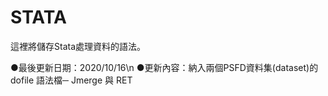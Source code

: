 # STATA

這裡將儲存Stata處理資料的語法。

●最後更新日期：2020/10/16\n
●更新內容：納入兩個PSFD資料集(dataset)的 dofile 語法檔─ Jmerge 與 RET
